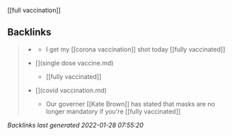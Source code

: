 [[full vaccination]]

## Backlinks

> - [](2021-05-21.md)
>   - I get my [[corona vaccination]] shot today [[fully vaccinated]]
>    
> - [](single dose vaccine.md)
>   - [[fully vaccinated]]
>    
> - [](covid vaccination.md)
>   - Our governer [[Kate Brown]] has stated that masks are no longer mandatory if you're [[fully vaccinated]]

_Backlinks last generated 2022-01-28 07:55:20_
